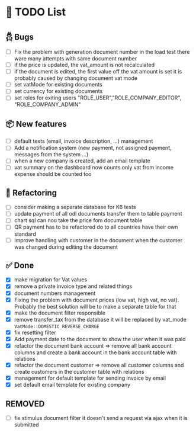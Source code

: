 # 🧠 TODO List

## 𓆣 Bugs

- [ ] Fix the problem with generation document number in the load test there ware many attempts with same document
  number
- [ ] if the price is updated, the vat_amount is not recalculated
- [ ] if the document is edited, the first value off the vat amount is set it is probably caused by changing document
  vat mode
- [ ] set vatMode for existing documents
- [ ] set currency for existing documents
- [ ] set roles for exiting users "ROLE_USER","ROLE_COMPANY_EDITOR", "ROLE_COMPANY_ADMIN"

## 📦 New features

- [ ] default texts (email, invoice description, ...) management
- [ ] Add a notification system (new payment, not assigned payment, messages from the system ...)
- [ ] when a new company is created, add an email template
- [ ] vat summary on the dashboard now counts only vat from income expense should be counted too

## 🔧 Refactoring

- [ ] consider making a separate database for K6 tests
- [ ] update payment of all odl documents transfer them to table payment
- [ ] chart sql can nou take the price fom document table
- [ ] QR payment has to be refactored do to all countries have their own standard
- [ ] improve handling with customer in the document when the customer was changed during editing the document

## ✅ Done

- [x] make migration for Vat values
- [x] remove a private invoice type and related things
- [x] document numbers management
- [x] Fixing the problem with document prices (low vat, high vat, no vat). Probably the best solution will be to make a
  separate table for that
- [x] make the document filter responsible
- [x] remove transfer_tax from the database it will be replaced by vat_mode ``VatMode::DOMESTIC_REVERSE_CHARGE``
- [x] fix resetting filter
- [x] Add payment date to the document to show the user when it was paid
- [x] refactor the document bank account ⇒ remove all bank account columns and create a bank account in the bank account
  table with relations
- [x] refactor the document customer ⇒ remove all customer columns and create customers in the customer table with
  relations
- [x] management for default template for sending invoice by email
- [x] set default email template for existing company

## REMOVED

- [ ] fix stimulus document filter it doesn't send a request via ajax when it is submitted